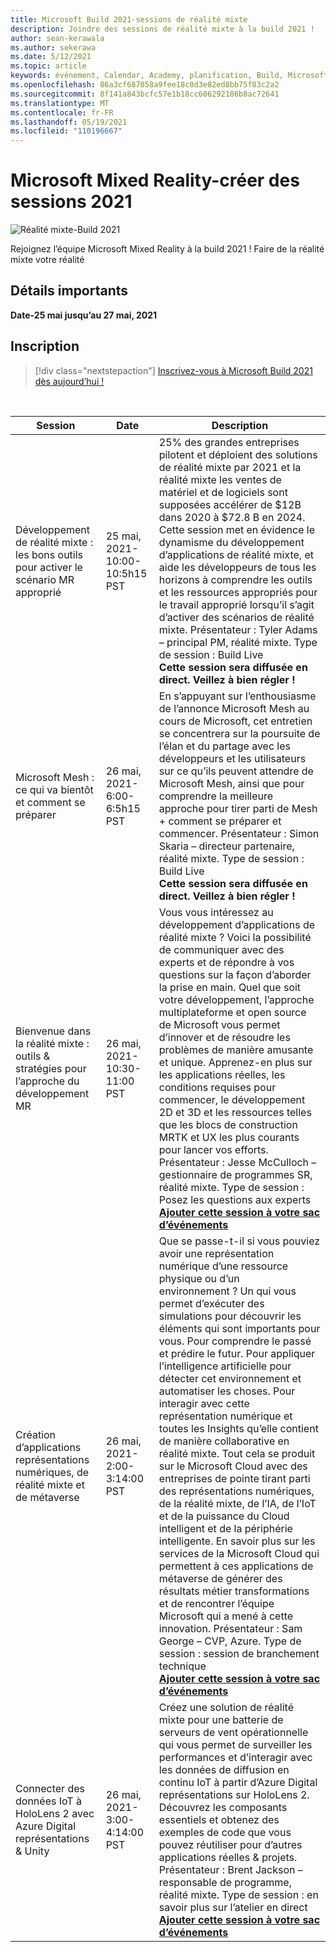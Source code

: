 ```yaml
---
title: Microsoft Build 2021-sessions de réalité mixte
description: Joindre des sessions de réalité mixte à la build 2021 !
author: sean-kerawala
ms.author: sekerawa
ms.date: 5/12/2021
ms.topic: article
keywords: événement, Calendar, Academy, planification, Build, Microsoft
ms.openlocfilehash: 86a3cf687058a9fee18c0d3e82ed8bb75f83c2a2
ms.sourcegitcommit: 8f141a843bcfc57e1b18cc606292186b8ac72641
ms.translationtype: MT
ms.contentlocale: fr-FR
ms.lasthandoff: 05/19/2021
ms.locfileid: "110196667"
---
```

# <a name="microsoft-mixed-reality---build-2021-sessions"></a>Microsoft Mixed Reality-créer des sessions 2021

![Réalité mixte-Build 2021](images/mr_build_banner.png)

Rejoignez l’équipe Microsoft Mixed Reality à la build 2021 ! Faire de la réalité mixte votre réalité

## <a name="important-details"></a>Détails importants

**Date-25 mai jusqu’au 27 mai, 2021**

## <a name="registration"></a>Inscription

> [!div class="nextstepaction"] 
> [Inscrivez-vous à Microsoft Build 2021 dès aujourd’hui !](https://register.build.microsoft.com/)

<br>

|Session|Date|Description|
|-------------|-------------|-----|
| Développement de réalité mixte : les bons outils pour activer le scénario MR approprié|25 mai, 2021-10:00-10:5h15 PST|25% des grandes entreprises pilotent et déploient des solutions de réalité mixte par 2021 et la réalité mixte les ventes de matériel et de logiciels sont supposées accélérer de $12B dans 2020 à $72.8 B en 2024. Cette session met en évidence le dynamisme du développement d’applications de réalité mixte, et aide les développeurs de tous les horizons à comprendre les outils et les ressources appropriés pour le travail approprié lorsqu’il s’agit d’activer des scénarios de réalité mixte. Présentateur : Tyler Adams – principal PM, réalité mixte. Type de session : Build Live <br><b>Cette session sera diffusée en direct. Veillez à bien régler !</b>|
| Microsoft Mesh : ce qui va bientôt et comment se préparer|26 mai, 2021-6:00-6:5h15 PST|En s’appuyant sur l’enthousiasme de l’annonce Microsoft Mesh au cours de Microsoft, cet entretien se concentrera sur la poursuite de l’élan et du partage avec les développeurs et les utilisateurs sur ce qu’ils peuvent attendre de Microsoft Mesh, ainsi que pour comprendre la meilleure approche pour tirer parti de Mesh + comment se préparer et commencer. Présentateur : Simon Skaria – directeur partenaire, réalité mixte. Type de session : Build Live<br><b>Cette session sera diffusée en direct. Veillez à bien régler !</b>|
| Bienvenue dans la réalité mixte : outils & stratégies pour l’approche du développement MR|26 mai, 2021-10:30-11:00 PST| Vous vous intéressez au développement d’applications de réalité mixte ? Voici la possibilité de communiquer avec des experts et de répondre à vos questions sur la façon d’aborder la prise en main. Quel que soit votre développement, l’approche multiplateforme et open source de Microsoft vous permet d’innover et de résoudre les problèmes de manière amusante et unique. Apprenez-en plus sur les applications réelles, les conditions requises pour commencer, le développement 2D et 3D et les ressources telles que les blocs de construction MRTK et UX les plus courants pour lancer vos efforts. Présentateur : Jesse McCulloch – gestionnaire de programmes SR, réalité mixte. Type de session : Posez les questions aux experts<br><b>[Ajouter cette session à votre sac d’événements](https://mybuild.microsoft.com/sessions/6e69bf88-10ba-45a2-a2d0-bee591d703d5)</b>|
| Création d’applications représentations numériques, de réalité mixte et de métaverse|26 mai, 2021-2:00-3:14:00 PST|Que se passe-t-il si vous pouviez avoir une représentation numérique d’une ressource physique ou d’un environnement ?  Un qui vous permet d’exécuter des simulations pour découvrir les éléments qui sont importants pour vous. Pour comprendre le passé et prédire le futur. Pour appliquer l’intelligence artificielle pour détecter cet environnement et automatiser les choses.  Pour interagir avec cette représentation numérique et toutes les Insights qu’elle contient de manière collaborative en réalité mixte.  Tout cela se produit sur le Microsoft Cloud avec des entreprises de pointe tirant parti des représentations numériques, de la réalité mixte, de l’IA, de l’IoT et de la puissance du Cloud intelligent et de la périphérie intelligente.  En savoir plus sur les services de la Microsoft Cloud qui permettent à ces applications de métaverse de générer des résultats métier transformations et de rencontrer l’équipe Microsoft qui a mené à cette innovation. Présentateur : Sam George – CVP, Azure. Type de session : session de branchement technique<br><b>[Ajouter cette session à votre sac d’événements](https://mybuild.microsoft.com/sessions/f06287c8-8e56-452f-ae2f-e739c2be4870)</b>|
| Connecter des données IoT à HoloLens 2 avec Azure Digital représentations & Unity|26 mai, 2021-3:00-4:14:00 PST| Créez une solution de réalité mixte pour une batterie de serveurs de vent opérationnelle qui vous permet de surveiller les performances et d’interagir avec les données de diffusion en continu IoT à partir d’Azure Digital représentations sur HoloLens 2. Découvrez les composants essentiels et obtenez des exemples de code que vous pouvez réutiliser pour d’autres applications réelles & projets. Présentateur : Brent Jackson – responsable de programme, réalité mixte. Type de session : en savoir plus sur l’atelier en direct<br><b>[Ajouter cette session à votre sac d’événements](https://mybuild.microsoft.com/sessions/815a692f-398b-4772-ac18-c021f5116757)</b>|